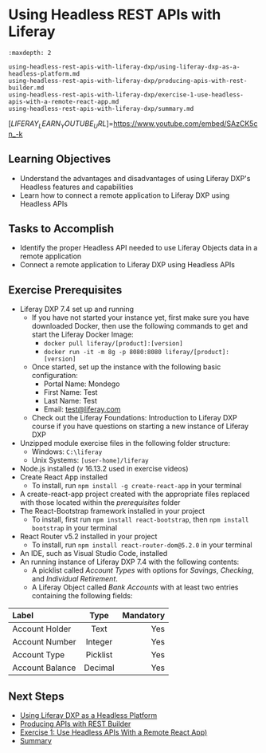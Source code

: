 # Using Headless REST APIs with Liferay

```{toctree}
:maxdepth: 2

using-headless-rest-apis-with-liferay-dxp/using-liferay-dxp-as-a-headless-platform.md
using-headless-rest-apis-with-liferay-dxp/producing-apis-with-rest-builder.md
using-headless-rest-apis-with-liferay-dxp/exercise-1-use-headless-apis-with-a-remote-react-app.md
using-headless-rest-apis-with-liferay-dxp/summary.md
```

[$LIFERAY_LEARN_YOUTUBE_URL$]=https://www.youtube.com/embed/SAzCK5cn_-k

## Learning Objectives

* Understand the advantages and disadvantages of using Liferay DXP's Headless features and capabilities
* Learn how to connect a remote application to Liferay DXP using Headless APIs

## Tasks to Accomplish

* Identify the proper Headless API needed to use Liferay Objects data in a remote application
* Connect a remote application to Liferay DXP using Headless APIs

## Exercise Prerequisites

* Liferay DXP 7.4 set up and running
    - If you have not started your instance yet, first make sure you have downloaded Docker, then use the following commands to get and start the Liferay Docker Image: 
        * `docker pull liferay/[product]:[version]`
        * `docker run -it -m 8g -p 8080:8080 liferay/[product]:[version]`
	- Once started, set up the instance with the following basic configuration:
		* Portal Name: Mondego
		* First Name: Test
		* Last Name: Test
		* Email: test@liferay.com
   - Check out the Liferay Foundations: Introduction to Liferay DXP course if you have questions on starting a new instance of Liferay DXP
* Unzipped module exercise files in the following folder structure:
	- Windows: `C:\liferay`
	- Unix Systems: `[user-home]/liferay`
* Node.js installed (v 16.13.2 used in exercise videos)
* Create React App installed 
  	- To install, run `npm install -g create-react-app` in your terminal
* A create-react-app project created with the appropriate files replaced with those located within the _prerequisites_ folder
* The React-Bootstrap framework installed in your project
  	- To install, first run `npm install react-bootstrap`, then `npm install bootstrap` in your terminal
* React Router v5.2 installed in your project
  	- To install, run `npm install react-router-dom@5.2.0` in your terminal
* An IDE, such as Visual Studio Code, installed
* An running instance of Liferay DXP 7.4 with the following contents:
  	- A picklist called _Account Types_ with options for _Savings_, _Checking_, and _Individual Retirement_.
  	- A Liferay Object called _Bank Accounts_ with at least two entries containing the following fields:

| Label		      | Type		  | Mandatory	  |				
|:--------------- |:-------------:|--------------:|
| Account Holder  | Text          | Yes           |
| Account Number  | Integer       | Yes           |
| Account Type    | Picklist      | Yes           |
| Account Balance | Decimal       | Yes           |


## Next Steps

* [Using Liferay DXP as a Headless Platform](./using-headless-rest-apis-with-liferay-dxp/using-liferay-dxp-as-a-headless-platform.md)
* [Producing APIs with REST Builder](./using-headless-rest-apis-with-liferay-dxp/producing-apis-with-rest-builder.md)  
* [Exercise 1: Use Headless APIs With a Remote React App)](./using-headless-rest-apis-with-liferay-dxp/exercise-1-use-headless-apis-with-a-remote-react-app.md) 
* [Summary](./using-headless-rest-apis-with-liferay-dxp/summary.md) 


